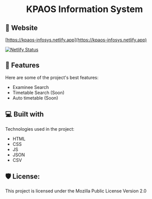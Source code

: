 <h1 align="center" id="title">KPAOS Information System</h1>

<h2>🚀 Website</h2>

[https://kpaos-infosys.netlify.app](https://kpaos-infosys.netlify.app)

[![Netlify Status](https://api.netlify.com/api/v1/badges/d78542ff-bdf5-4559-82d5-55b0a17f4bda/deploy-status)](https://app.netlify.com/sites/kpaos-infosys/deploys)
  
<h2>🧐 Features</h2>

Here are some of the project's best features:

*   Examinee Search
*   Timetable Search (Soon)
*   Auto timetable (Soon)

<h2>💻 Built with</h2>

Technologies used in the project:

*   HTML
*   CSS
*   JS
*   JSON
*   CSV

<h2>🛡️ License:</h2>

This project is licensed under the Mozilla Public License Version 2.0
